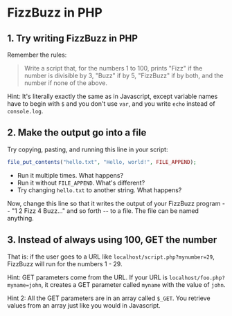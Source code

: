 # FizzBuzz in PHP

## 1. Try writing FizzBuzz in PHP

Remember the rules:

> Write a script that, for the numbers 1 to 100, prints "Fizz" if the number is divisible by 3, "Buzz" if by 5, "FizzBuzz" if by both, and the number if none of the above.

Hint: It's literally exactly the same as in Javascript, except variable names have to begin with `$` and you don't use `var`, and you write `echo` instead of `console.log`.

## 2. Make the output go into a file

Try copying, pasting, and running this line in your script:

```php
file_put_contents("hello.txt", "Hello, world!", FILE_APPEND);
```

- Run it multiple times. What happens?
- Run it without `FILE_APPEND`. What's different?
- Try changing `hello.txt` to another string. What happens?

Now, change this line so that it writes the output of your FizzBuzz program -- "1 2 Fizz 4 Buzz..." and so forth -- to a file. The file can be named anything.

## 3. Instead of always using 100, GET the number

That is: if the user goes to a URL like `localhost/script.php?mynumber=29`, FizzBuzz will run for the numbers 1 - 29.

Hint: GET parameters come from the URL. If your URL is `localhost/foo.php?myname=john`, it creates a GET parameter called `myname` with the value of `john`.

Hint 2: All the GET parameters are in an array called `$_GET`. You retrieve values from an array just like you would in Javascript.
